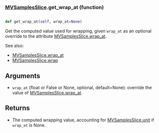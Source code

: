 ### [MVSamplesSlice](MVSamplesSlice.md).get_wrap_at (function)


```py

def get_wrap_at(self, wrap_at=None)

```



Get the computed value used for wrapping, given `wrap_at` as an optional
override to the attribute [MVSamplesSlice.wrap_at](MVSamplesSlice.wrap_at.md).

See also:

* [MVSamplesSlice.wrap_at](MVSamplesSlice.wrap_at.md)
* [MVSamplesSlice.wrap](MVSamplesSlice.wrap.md)

Arguments
------------
* `wrap_at` (float or False or None, optional, default=None): override
    the value of [MVSamplesSlice.wrap_at](MVSamplesSlice.wrap_at.md).

Returns
----------
* The computed wrapping value, accounting for [MVSamplesSlice.unit](MVSamplesSlice.unit.md) if `wrap_at`
    is None.

